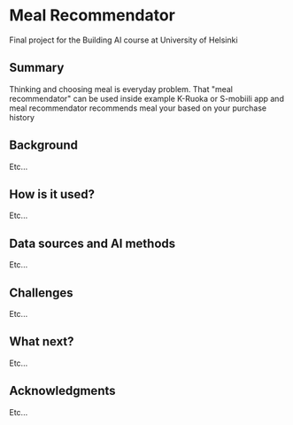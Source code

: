 # Meal Recommendator
Final project for the Building AI course at University of Helsinki 
## Summary
Thinking and choosing meal is everyday problem. That "meal recommendator" can be used inside example K-Ruoka or S-mobiili app and meal recommendator recommends meal your based on your purchase history

## Background
Etc...

## How is it used?
Etc...

## Data sources and AI methods
Etc...

## Challenges
Etc...

## What next?
Etc...

## Acknowledgments
Etc...
